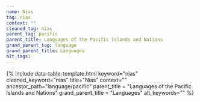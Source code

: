 ```yaml
---
name: Nias
tag: nias
context: ""
cleaned_tag: nias
parent_tag: pacific
parent_title: Languages of the Pacific Islands and Nations
grand_parent_tag: language
grand_parent_title: Languages
alt_tags: 
---
```


{% include data-table-template.html 
  keyword="nias" 
  cleaned_keyword="nias" 
  title="Nias"
  context=""
  ancestor_path="language/pacific" 
  parent_title = "Languages of the Pacific Islands and Nations"
  grand_parent_title = "Languages"
  alt_keywords=""
%}


